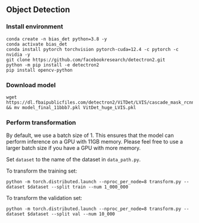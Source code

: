 ## Object Detection

### Install environment
```
conda create -n bias_det python=3.8 -y
conda activate bias_det
conda install pytorch torchvision pytorch-cuda=12.4 -c pytorch -c nvidia -y
git clone https://github.com/facebookresearch/detectron2.git
python -m pip install -e detectron2
pip install opencv-python
```

### Download model
```
wget https://dl.fbaipublicfiles.com/detectron2/ViTDet/LVIS/cascade_mask_rcnn_vitdet_h/332552778/model_final_11bbb7.pkl && mv model_final_11bbb7.pkl VitDet_huge_LVIS.pkl
```
### Perform transformation

By default, we use a batch size of 1. This ensures that the model can perform inference on a GPU with 11GB memory. Please feel free to use a larger batch size if you have a GPU with more memory.

Set `dataset` to the name of the dataset in `data_path.py`.

To transform the training set:
```
python -m torch.distributed.launch --nproc_per_node=8 transform.py --dataset $dataset --split train --num 1_000_000
```

To transform the validation set:
```
python -m torch.distributed.launch --nproc_per_node=8 transform.py --dataset $dataset --split val --num 10_000
```
